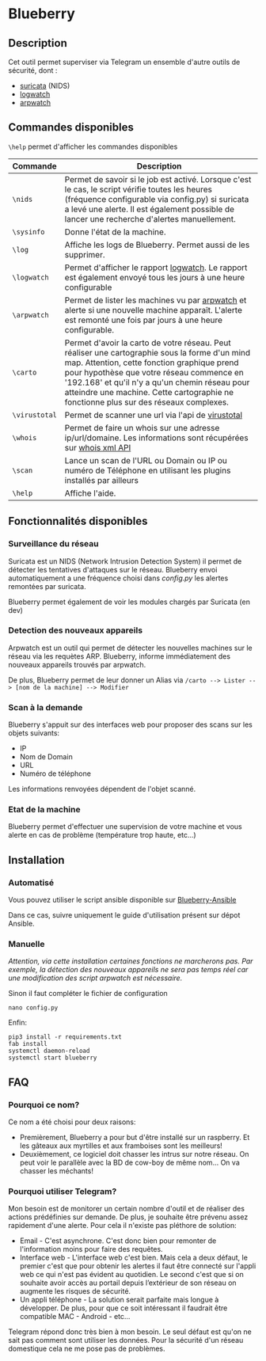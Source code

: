 # Blueberry

## Description

Cet outil permet superviser via Telegram un ensemble d'autre outils de sécurité, dont :
- [suricata](https://suricata-ids.org/) (NIDS)
- [logwatch](https://doc.ubuntu-fr.org/logwatch)
- [arpwatch](https://linux.die.net/man/8/arpwatch)


## Commandes disponibles

`\help` permet d'afficher les commandes disponibles


| Commande | Description |
| ------ | --- |
| `\nids` | Permet de savoir si le job est activé. Lorsque c'est le cas, le script vérifie toutes les heures (fréquence configurable via config.py) si suricata a levé une alerte. Il est également possible de lancer une recherche d'alertes manuellement. |
| `\sysinfo` | Donne l'état de la machine. |
| `\log` | Affiche les logs de Blueberry. Permet aussi de les supprimer. |
| `\logwatch` | Permet d'afficher le rapport [logwatch](https://doc.ubuntu-fr.org/logwatch). Le rapport est également envoyé tous les jours à une heure configurable |
| `\arpwatch` | Permet de lister les machines vu par [arpwatch](https://linux.die.net/man/8/arpwatch) et alerte si une nouvelle machine apparaît. L'alerte est remonté une fois par jours à une heure configurable. |
| `\carto` | Permet d'avoir la carto de votre réseau. Peut réaliser une cartographie sous la forme d'un mind map. Attention, cette fonction graphique prend pour hypothèse que votre réseau commence en '192.168' et qu'il n'y a qu'un chemin réseau pour atteindre une machine. Cette cartographie ne fonctionne plus sur des réseaux complexes.|
| `\virustotal` | Permet de scanner une url via l'api de [virustotal](https://www.virustotal.com/) |
| `\whois` | Permet de faire un whois sur une adresse ip/url/domaine. Les informations sont récupérées sur  [whois xml API](https://www.whoisxmlapi.com) |
| `\scan` | Lance un scan de l'URL ou Domain ou IP ou numéro de Téléphone en utilisant les plugins installés par ailleurs |
| `\help` | Affiche l'aide. |


## Fonctionnalités disponibles

### Surveillance du réseau
Suricata est un NIDS (Network Intrusion Detection System) il permet de détecter les tentatives d'attaques sur le réseau. Blueberry envoi automatiquement a une fréquence choisi dans *config.py* les alertes remontées par suricata.

Blueberry permet également de voir les modules chargés par Suricata (en dev)

### Detection des nouveaux appareils
Arpwatch est un outil qui permet de détecter les nouvelles machines sur le réseau via les requètes ARP. Blueberry, informe immédiatement des nouveaux appareils trouvés par arpwatch.

De plus, Blueberry permet de leur donner un Alias via `/carto --> Lister --> [nom de la machine] --> Modifier`


### Scan à la demande

Blueberry s'appuit sur des interfaces web pour proposer des scans sur les objets suivants:
- IP
- Nom de Domain
- URL
- Numéro de téléphone

Les informations renvoyées dépendent de l'objet scanné. 

### Etat de la machine

Blueberry permet d'effectuer une supervision de votre machine et vous alerte en cas de problème (température trop haute, etc...)


## Installation

### Automatisé

Vous pouvez utiliser le script ansible disponible sur [Blueberry-Ansible](https://gitlab.com/mic-rigaud/blueberry-ansible)

Dans ce cas, suivre uniquement le guide d'utilisation présent sur dépot Ansible.

### Manuelle

*Attention, via cette installation certaines fonctions ne marcherons pas. Par exemple, la détection des nouveaux appareils ne sera pas temps réel car une modification des script arpwatch est nécessaire.*


Sinon il faut compléter le fichier de configuration

```
nano config.py
```

Enfin:
```shell
pip3 install -r requirements.txt
fab install
systemctl daemon-reload
systemctl start blueberry
```


## FAQ

### Pourquoi ce nom?

Ce nom a été choisi pour deux raisons:
- Premièrement, Blueberry a pour but d'être installé sur un raspberry. Et les gâteaux aux myrtilles et aux framboises sont les meilleurs!
- Deuxièmement, ce logiciel doit chasser les intrus sur notre réseau. On peut voir le parallèle avec la BD de cow-boy de même nom... On va chasser les méchants!

### Pourquoi utiliser Telegram?

Mon besoin est de monitorer un certain nombre d'outil et de réaliser des actions prédéfinies sur demande. De plus, je souhaite être prévenu assez rapidement d'une alerte. Pour cela il n'existe pas pléthore de solution:
- Email - C'est asynchrone. C'est donc bien pour remonter de l'information moins pour faire des requêtes.
- Interface web - L'interface web c'est bien. Mais cela a deux défaut, le premier c'est que pour obtenir les alertes il faut être connecté sur l'appli web ce qui n'est pas évident au quotidien. Le second c'est que si on souhaite avoir accès au portail depuis l’extérieur de son réseau on augmente les risques de sécurité.
- Un appli téléphone - La solution serait parfaite mais longue à développer. De plus, pour que ce soit intéressant il faudrait être compatible MAC - Android - etc...  

Telegram répond donc très bien à mon besoin. Le seul défaut est qu'on ne sait pas comment sont utiliser les données. Pour la sécurité d'un réseau domestique cela ne me pose pas de problèmes.
